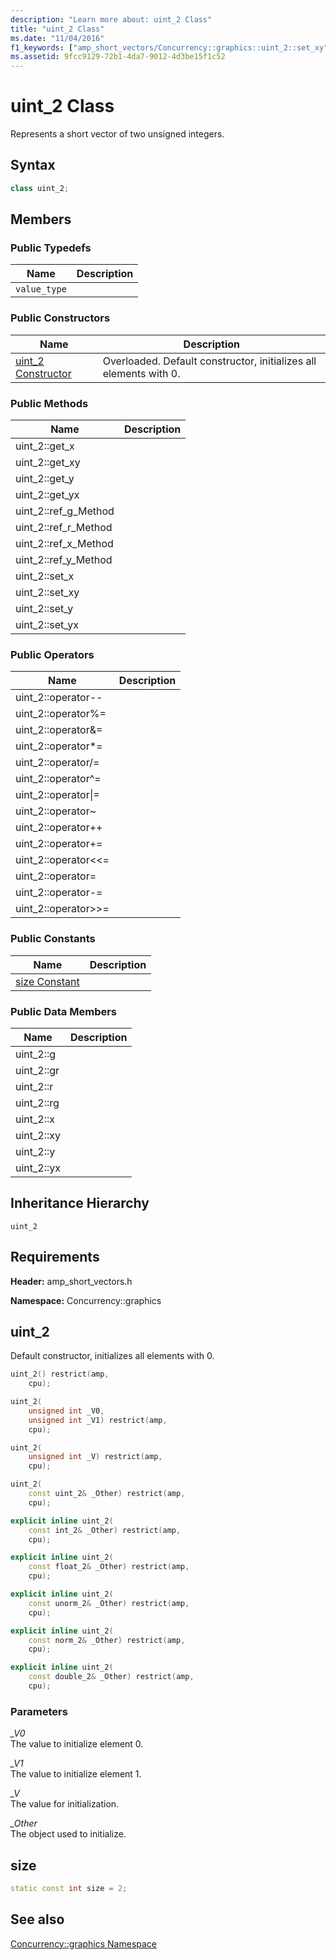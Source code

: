 ```yaml
---
description: "Learn more about: uint_2 Class"
title: "uint_2 Class"
ms.date: "11/04/2016"
f1_keywords: ["amp_short_vectors/Concurrency::graphics::uint_2::set_xy", "amp_short_vectors/Concurrency::graphics::uint_2::y", "amp_short_vectors/Concurrency::graphics::uint_2::gr", "amp_short_vectors/Concurrency::graphics::uint_2::operator-", "amp_short_vectors/Concurrency::graphics::uint_2::get_x", "amp_short_vectors/Concurrency::graphics::uint_2::operator-=", "amp_short_vectors/Concurrency::graphics::uint_2::r", "amp_short_vectors/Concurrency::graphics::uint_2::yx", "amp_short_vectors/Concurrency::graphics::uint_2::operator--", "amp_short_vectors/Concurrency::graphics::uint_2::set_yx", "amp_short_vectors/Concurrency::graphics::uint_2::operator=", "amp_short_vectors/Concurrency::graphics::uint_2::set_x", "amp_short_vectors/Concurrency::graphics::uint_2::operator+=", "amp_short_vectors/Concurrency::graphics::uint_2::get_y", "amp_short_vectors/Concurrency::graphics::uint_2::xy", "amp_short_vectors/Concurrency::graphics::uint_2::x", "amp_short_vectors/Concurrency::graphics::uint_2::get_xy", "amp_short_vectors/Concurrency::graphics::uint_2::set_y", "amp_short_vectors/Concurrency::graphics::uint_2", "amp_short_vectors/Concurrency::graphics::uint_2::operator*=", "amp_short_vectors/Concurrency::graphics::uint_2::get_yx", "amp_short_vectors/Concurrency::graphics::uint_2::operator/=", "amp_short_vectors/Concurrency::graphics::uint_2::g", "amp_short_vectors/Concurrency::graphics::uint_2::operator++", "amp_short_vectors/Concurrency::graphics::uint_2::rg"]
ms.assetid: 9fcc9129-72b1-4da7-9012-4d3be15f1c52
---
```

# uint_2 Class

Represents a short vector of two unsigned integers.

## Syntax

```cpp
class uint_2;
```

## Members

### Public Typedefs

|Name|Description|
|----------|-----------------|
|`value_type`||

### Public Constructors

|Name|Description|
|----------|-----------------|
|[uint_2 Constructor](#ctor)|Overloaded. Default constructor, initializes all elements with 0.|

### Public Methods

|Name|Description|
|----------|-----------------|
|uint_2::get_x||
|uint_2::get_xy||
|uint_2::get_y||
|uint_2::get_yx||
|uint_2::ref_g_Method||
|uint_2::ref_r_Method||
|uint_2::ref_x_Method||
|uint_2::ref_y_Method||
|uint_2::set_x||
|uint_2::set_xy||
|uint_2::set_y||
|uint_2::set_yx||

### Public Operators

|Name|Description|
|----------|-----------------|
|uint_2::operator--||
|uint_2::operator%=||
|uint_2::operator&=||
|uint_2::operator*=||
|uint_2::operator/=||
|uint_2::operator^=||
|uint_2::operator&#124;=||
|uint_2::operator~||
|uint_2::operator++||
|uint_2::operator+=||
|uint_2::operator<\<=||
|uint_2::operator=||
|uint_2::operator-=||
|uint_2::operator>>=||

### Public Constants

|Name|Description|
|----------|-----------------|
|[size Constant](#uint_2__size)||

### Public Data Members

|Name|Description|
|----------|-----------------|
|uint_2::g||
|uint_2::gr||
|uint_2::r||
|uint_2::rg||
|uint_2::x||
|uint_2::xy||
|uint_2::y||
|uint_2::yx||

## Inheritance Hierarchy

`uint_2`

## Requirements

**Header:** amp_short_vectors.h

**Namespace:** Concurrency::graphics

## <a name="ctor"></a> uint_2

Default constructor, initializes all elements with 0.

```cpp
uint_2() restrict(amp,
    cpu);

uint_2(
    unsigned int _V0,
    unsigned int _V1) restrict(amp,
    cpu);

uint_2(
    unsigned int _V) restrict(amp,
    cpu);

uint_2(
    const uint_2& _Other) restrict(amp,
    cpu);

explicit inline uint_2(
    const int_2& _Other) restrict(amp,
    cpu);

explicit inline uint_2(
    const float_2& _Other) restrict(amp,
    cpu);

explicit inline uint_2(
    const unorm_2& _Other) restrict(amp,
    cpu);

explicit inline uint_2(
    const norm_2& _Other) restrict(amp,
    cpu);

explicit inline uint_2(
    const double_2& _Other) restrict(amp,
    cpu);
```

### Parameters

*_V0*<br/>
The value to initialize element 0.

*_V1*<br/>
The value to initialize element 1.

*_V*<br/>
The value for initialization.

*_Other*<br/>
The object used to initialize.

## <a name="uint_2__size"></a> size

```cpp
static const int size = 2;
```

## See also

[Concurrency::graphics Namespace](concurrency-graphics-namespace.md)
